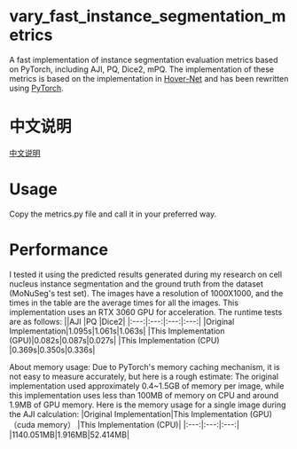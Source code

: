 # vary_fast_instance_segmentation_metrics
A fast implementation of instance segmentation evaluation metrics based on PyTorch, including AJI, PQ, Dice2, mPQ.
The implementation of these metrics is based on the implementation in [Hover-Net](https://github.com/vqdang/hover_net/blob/master/metrics/stats_utils.py) and has been rewritten using [PyTorch](https://pytorch.org/).

# 中文说明
[中文说明](README_CN.md)

# Usage
Copy the metrics.py file and call it in your preferred way.

# Performance
I tested it using the predicted results generated during my research on cell nucleus instance segmentation and the ground truth from the dataset (MoNuSeg's test set). The images have a resolution of 1000X1000, and the times in the table are the average times for all the images. This implementation uses an RTX 3060 GPU for acceleration.
The runtime tests are as follows:
||AJI  |PQ   |Dice2|
|:---:|:---:|:---:|:---:|
|Original Implementation|1.095s|1.061s|1.063s|
|This Implementation (GPU)|0.082s|0.087s|0.027s|
|This Implementation (CPU)	|0.369s|0.350s|0.336s|

About memory usage:
Due to PyTorch's memory caching mechanism, it is not easy to measure accurately, but here is a rough estimate:
The original implementation used approximately 0.4~1.5GB of memory per image, while this implementation uses less than 100MB of memory on CPU and around 1.9MB of GPU memory.
Here is the memory usage for a single image during the AJI calculation:
|Original Implementation|This Implementation (GPU)（cuda memory） |This Implementation (CPU)|
|:---:|:---:|:---:|
|1140.051MB|1.916MB|52.414MB|
